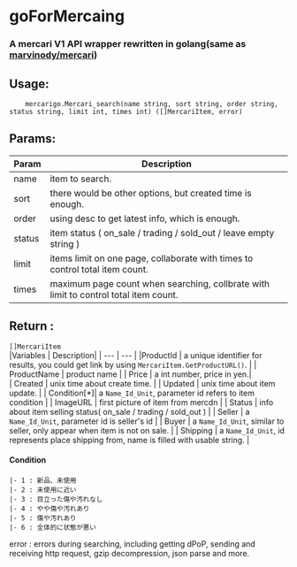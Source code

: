 # goForMercaing

### A mercari V1 API wrapper rewritten in golang(same as [marvinody/mercari](https://github.com/marvinody/mercari))

## Usage:  
`    mercarigo.Mercari_search(name string, sort string, order string, status string, limit int, times int) ([]MercariItem, error)`

## Params:  
| Param  | Description|
| ---    | ---        |
| name   | item to search.  |
| sort   | there would be other options, but created time is enough.  
| order  | using desc to get latest info, which is enough.  |
| status | item status ( on_sale / trading / sold_out / leave empty string )  |
| limit  | items limit on one page, collaborate with times to control total item count. |  
| times  | maximum page count when searching, collbrate with limit to control total item count. |  

## Return :  
`[]MercariItem`  
|Variables | Description|
| --- | --- |
|ProductId   | a unique identifier for results, you could get link by using `MercariItem.GetProductURL()`.  |
| ProductName | product name  |
| Price       | a int number, price in yen.|  
| Created     | unix time about create time.  |
| Updated     | unix time about item update.  |
| Condition[*]| a `Name_Id_Unit`, parameter id refers to item condition  |
| ImageURL    | first picture of item from mercdn  |
| Status      | info about item selling status( on_sale / trading / sold_out )  |
| Seller      | a `Name_Id_Unit`, parameter id is seller's id  |
| Buyer       | a `Name_Id_Unit`, similar to seller, only appear when item is not on sale.  |
| Shipping    | a `Name_Id_Unit`, id represents place shipping from, name is filled with usable string.  |

#### Condition
    |- 1 : 新品、未使用  
    |- 2 : 未使用に近い  
    |- 3 : 目立った傷や汚れなし  
    |- 4 : やや傷や汚れあり  
    |- 5 : 傷や汚れあり  
    |- 6 : 全体的に状態が悪い  

error : errors during searching, including getting dPoP, sending and receiving http request, gzip decompression, json parse and more.  